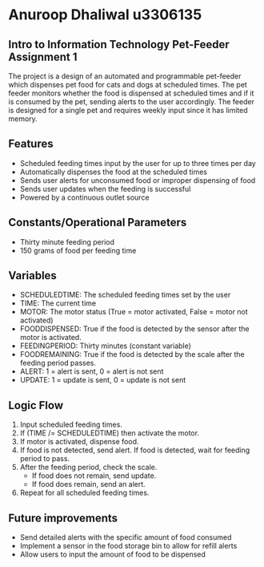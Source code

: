 # Anuroop Dhaliwal u3306135
## Intro to Information Technology Pet-Feeder Assignment 1
The project is a design of an automated and programmable pet-feeder which dispenses pet food for cats and dogs at scheduled times. The pet feeder monitors whether the food is dispensed at scheduled times and if it is consumed by the pet, sending alerts to the user accordingly. The feeder is designed for a single pet and requires weekly input since it has limited memory.

## Features
- Scheduled feeding times input by the user for up to three times per day
- Automatically dispenses the food at the scheduled times
- Sends user alerts for unconsumed food or improper dispensing of food
- Sends user updates when the feeding is successful
- Powered by a continuous outlet source

## Constants/Operational Parameters
- Thirty minute feeding period
- 150 grams of food per feeding time

## Variables
- SCHEDULEDTIME: The scheduled feeding times set by the user
- TIME: The current time
- MOTOR: The motor status (True = motor activated, False = motor not activated)
- FOODDISPENSED: True if the food is detected by the sensor after the motor is activated.
- FEEDINGPERIOD: Thirty minutes (constant variable)
- FOODREMAINING: True if the food is detected by the scale after the feeding period passes.
- ALERT: 1 = alert is sent, 0 = alert is not sent
- UPDATE: 1 = update is sent, 0 = update is not sent

## Logic Flow
1. Input scheduled feeding times.
2. If (TIME /= SCHEDULEDTIME) then activate the motor. 
3. If motor is activated, dispense food.
4. If food is not detected, send alert. If food is detected, wait for feeding period to pass.
5. After the feeding period, check the scale.
   - If food does not remain, send update.
   - If food does remain, send an alert.
6. Repeat for all scheduled feeding times.


## Future improvements
- Send detailed alerts with the specific amount of food consumed
- Implement a sensor in the food storage bin to allow for refill alerts
- Allow users to input the amount of food to be dispensed
